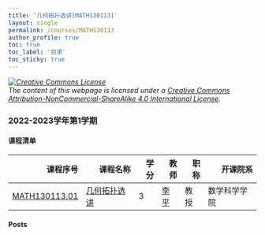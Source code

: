 ```yaml
---
title: '几何拓扑选讲[MATH130113]'
layout: single
permalink: /courses/MATH130113
author_profile: true
toc: true
toc_label: '目录'
toc_sticky: true
---
```



<div class='notice--warning'>
	<p><i><a rel='license' href='http://creativecommons.org/licenses/by-nc-sa/4.0/'><img alt='Creative Commons License' style='border-width:0' src='https://i.creativecommons.org/l/by-nc-sa/4.0/88x31.png' /></a><br /> The content of this webpage is licensed under a <a rel='license' href='http://creativecommons.org/licenses/by-nc-sa/4.0/'>Creative Commons Attribution-NonCommercial-ShareAlike 4.0 International License</a>.</i></p>
</div>

### 2022-2023学年第1学期


#### 课程清单

<div style='text-align: center;' id='MATH130113_2223F'> <table id='MATH130113_2223F_table'>
  <thead>
    <tr style="text-align: right;">
      <th>课程序号</th>
      <th>课程名称</th>
      <th>学分</th>
      <th>教师</th>
      <th>职称</th>
      <th>开课院系</th>
    </tr>
  </thead>
  <tbody>
    <tr>
      <td><a href='https://fdu-math.github.io/courses/class-id/MATH130113-01'>MATH130113.01</a></td>
      <td><a href='https://fdu-math.github.io/courses/MATH130113'>几何拓扑选讲</a></td>
      <td>3</td>
      <td><a href='https://fdu-math.github.io/teachers/李平'>李平</a></td>
      <td>教授</td>
      <td>数学科学学院</td>
    </tr>
  </tbody>
</table></div>

#### Posts


